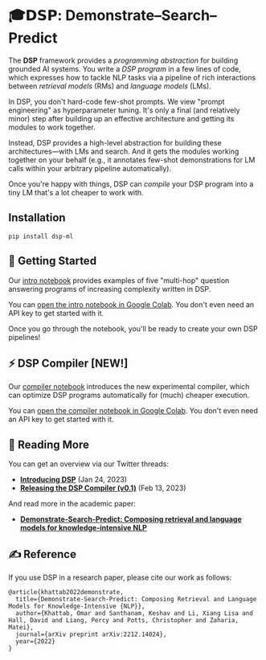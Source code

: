 # 🎓𝗗𝗦𝗣: Demonstrate–Search–Predict

The **DSP** framework provides a *programming abstraction* for building grounded AI systems. You write a *DSP program* in a few lines of code, which expresses how to tackle NLP tasks via a pipeline of rich interactions between *retrieval models* (RMs) and *language models* (LMs).

In DSP, you don't hard-code few-shot prompts. We view "prompt engineering" as hyperparameter tuning. It's only a final (and relatively minor) step after building up an effective architecture and getting its modules to work together.

Instead, DSP provides a high-level abstraction for building these architectures—with LMs and search. And it gets the modules working together on your behalf (e.g., it annotates few-shot demonstrations for LM calls within your arbitrary pipeline automatically).

Once you're happy with things, DSP can *compile* your DSP program into a tiny LM that's a lot cheaper to work with.

## Installation

```pip install dsp-ml```

## 🏃 Getting Started

Our [intro notebook](intro.ipynb) provides examples of five "multi-hop" question answering programs of increasing complexity written in DSP.

You can [open the intro notebook in Google Colab](https://colab.research.google.com/github/stanfordnlp/dsp/blob/main/intro.ipynb). You don't even need an API key to get started with it.

Once you go through the notebook, you'll be ready to create your own DSP pipelines!


## ⚡️ DSP Compiler [NEW!]

Our [compiler notebook](compiler.ipynb) introduces the new experimental compiler, which can optimize DSP programs automatically for (much) cheaper execution.

You can [open the compiler notebook in Google Colab](https://colab.research.google.com/github/stanfordnlp/dsp/blob/main/compiler.ipynb). You don't even need an API key to get started with it.


## 📜 Reading More

You can get an overview via our Twitter threads:
* [**Introducing DSP**](https://twitter.com/lateinteraction/status/1617953413576425472)  (Jan 24, 2023)
* [**Releasing the DSP Compiler (v0.1)**](https://twitter.com/lateinteraction/status/1625231662849073160)  (Feb 13, 2023)

And read more in the academic paper:
* [**Demonstrate-Search-Predict: Composing retrieval and language models for knowledge-intensive NLP**](https://arxiv.org/abs/2212.14024.pdf)

## ✍️ Reference

If you use DSP in a research paper, please cite our work as follows:

```
@article{khattab2022demonstrate,
  title={Demonstrate-Search-Predict: Composing Retrieval and Language Models for Knowledge-Intensive {NLP}},
  author={Khattab, Omar and Santhanam, Keshav and Li, Xiang Lisa and Hall, David and Liang, Percy and Potts, Christopher and Zaharia, Matei},
  journal={arXiv preprint arXiv:2212.14024},
  year={2022}
}
```
